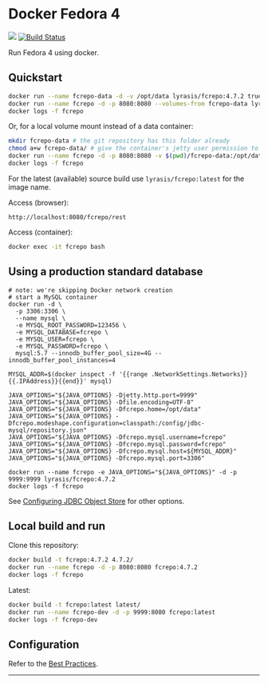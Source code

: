 # Docker Fedora 4

[![](https://badge.imagelayers.io/lyrasis/fcrepo:4.7.2.svg)](https://imagelayers.io/?images=lyrasis/fcrepo:4.7.2 'Get your own badge on imagelayers.io')
[![Build Status](https://travis-ci.org/lyrasis/docker-fcrepo.svg?branch=master)](https://travis-ci.org/lyrasis/docker-fcrepo)

Run Fedora 4 using docker.

## Quickstart

```bash
docker run --name fcrepo-data -d -v /opt/data lyrasis/fcrepo:4.7.2 true
docker run --name fcrepo -d -p 8080:8080 --volumes-from fcrepo-data lyrasis/fcrepo:4.7.2
docker logs -f fcrepo
```

Or, for a local volume mount instead of a data container:

```bash
mkdir fcrepo-data # the git repository has this folder already
chmod a+w fcrepo-data/ # give the container's jetty user permission to write
docker run --name fcrepo -d -p 8080:8080 -v $(pwd)/fcrepo-data:/opt/data lyrasis/fcrepo:4.7.2
docker logs -f fcrepo
```

For the latest (available) source build use `lyrasis/fcrepo:latest` for the image name.

Access (browser):

```
http://localhost:8080/fcrepo/rest
```

Access (container):

```bash
docker exec -it fcrepo bash
```

## Using a production standard database

```
# note: we're skipping Docker network creation
# start a MySQL container
docker run -d \
  -p 3306:3306 \
  --name mysql \
  -e MYSQL_ROOT_PASSWORD=123456 \
  -e MYSQL_DATABASE=fcrepo \
  -e MYSQL_USER=fcrepo \
  -e MYSQL_PASSWORD=fcrepo \
  mysql:5.7 --innodb_buffer_pool_size=4G --innodb_buffer_pool_instances=4

MYSQL_ADDR=$(docker inspect -f '{{range .NetworkSettings.Networks}}{{.IPAddress}}{{end}}' mysql)

JAVA_OPTIONS="${JAVA_OPTIONS} -Djetty.http.port=9999"
JAVA_OPTIONS="${JAVA_OPTIONS} -Dfile.encoding=UTF-8"
JAVA_OPTIONS="${JAVA_OPTIONS} -Dfcrepo.home=/opt/data"
JAVA_OPTIONS="${JAVA_OPTIONS} -Dfcrepo.modeshape.configuration=classpath:/config/jdbc-mysql/repository.json"
JAVA_OPTIONS="${JAVA_OPTIONS} -Dfcrepo.mysql.username=fcrepo"
JAVA_OPTIONS="${JAVA_OPTIONS} -Dfcrepo.mysql.password=fcrepo"
JAVA_OPTIONS="${JAVA_OPTIONS} -Dfcrepo.mysql.host=${MYSQL_ADDR}"
JAVA_OPTIONS="${JAVA_OPTIONS} -Dfcrepo.mysql.port=3306"

docker run --name fcrepo -e JAVA_OPTIONS="${JAVA_OPTIONS}" -d -p 9999:9999 lyrasis/fcrepo:4.7.2
docker logs -f fcrepo
```

See [Configuring JDBC Object Store](https://wiki.duraspace.org/display/FEDORA4x/Configuring+JDBC+Object+Store) for other options.

## Local build and run

Clone this repository:

```bash
docker build -t fcrepo:4.7.2 4.7.2/
docker run --name fcrepo -d -p 8080:8080 fcrepo:4.7.2
docker logs -f fcrepo
```

Latest:

```bash
docker build -t fcrepo:latest latest/
docker run --name fcrepo-dev -d -p 9999:8080 fcrepo:latest
docker logs -f fcrepo-dev
```

## Configuration

Refer to the [Best Practices](https://wiki.duraspace.org/display/FEDORA4x/Best+Practices+-+Fedora+Configuration).

---
